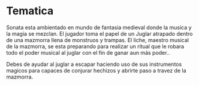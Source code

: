 # Tematica

Sonata esta ambientado en mundo de fantasia medieval donde la musica y la magia 
se mezclan. El jugador toma el papel de un Juglar atrapado dentro de una mazmorra 
llena de monstruos y trampas. El liche, maestro musical de la mazmorra, se esta 
preparando para realizar un ritual que le robara todo el poder musical al juglar 
con el fin de ganar aun más poder..

Debes de ayudar al juglar a escapar haciendo uso de sus instrumentos magicos para 
capaces de conjurar hechizos y abrirte paso a travez de la mazmorra. 